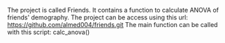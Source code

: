 The project is called Friends. It contains a function to calculate ANOVA of friends' demography.
The project can be access using this url: https://github.com/almed004/friends.git
The main function can be called with this script:
  calc_anova()

